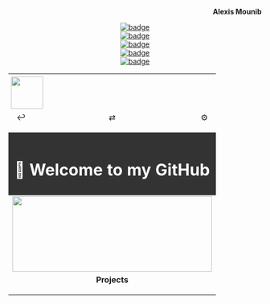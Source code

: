 <!-- Prénom à droite hors de la table -->
<p align="right"><b>Alexis Mounib</b></p>

<!-- Table principale pleine largeur possible -->
<table align="center" width="100%"">

  <!-- Icon en haut à gauche -->
  <tr>
    <td colspan="3" align="left" style="padding:5px;">
      <img src="https://raw.githubusercontent.com/zoyern/badges/main/icon.gif" height="64">
    </td>
  </tr>

  <!-- Ligne des 3 boutons, colonnes égales -->
  <tr>
    <td align="left" width="33%">
      <span style="
        padding: 4px 8px;
        border-radius: 2px;
        width: 60px;
        height: 30px;
        text-align: center;
      ">↩</span>
    </td>
    <td align="center" width="33%">
      <span style="
        padding: 4px 8px;
        border-radius: 2px;
        width: 60px;
        height: 30px;
        text-align: center;
      ">⇄</span>
    </td>
    <td align="right" width="33%">
      <span style="
        padding: 4px 8px;
        border-radius: 2px;
        width: 60px;
        height: 30px;
        text-align: center;
      ">⚙</span>
    </td>
  </tr>

  <!-- Séparateur full width -->
  <tr>
    <td colspan="3">
      <img src="https://raw.githubusercontent.com/zoyern/badges/main/sep.gif" width="100%" height="10">
    </td>
  </tr>

  <!-- Welcome message -->
  <tr>
    <td colspan="3" align="center" bgcolor="#333" style="color: #fff; font-weight: bold; padding: 10px;">
      <h1>👋 Welcome to my GitHub </h1>
    </td>
  </tr>

  <!-- Banner GIF -->
  <tr>
    <td colspan="3">
      <img src="https://raw.githubusercontent.com/zoyern/badges/main/banner.gif" width="100%" height="150px">
    </td>
  </tr>

<!-- Projects -->
<tr>
    <td align="center" colspan="3" width="100%">
      <b>Projects</b>
    </td>
</tr>
<div align="center">
  <div>
    <a href="https://github.com/zoyern/42_school_projects">
      <img src="https://raw.githubusercontent.com/zoyern/badges/main/42_school_projects_commits.svg?v=3" alt="badge">
    </a>
  </div>
  <div>
    <a href="https://github.com/zoyern/42_school_projects">
      <img src="https://raw.githubusercontent.com/zoyern/badges/main/42_school_projects_commits.svg?v=3" alt="badge">
    </a>
  </div>
  <div>
    <a href="https://github.com/zoyern/42_school_projects">
      <img src="https://raw.githubusercontent.com/zoyern/badges/main/42_school_projects_commits.svg?v=3" alt="badge">
    </a>
  </div>
  <div>
    <a href="https://github.com/zoyern/42_school_projects">
      <img src="https://raw.githubusercontent.com/zoyern/badges/main/42_school_projects_commits.svg?v=3" alt="badge">
    </a>
  </div>
  <div>
    <a href="https://github.com/zoyern/42_school_projects">
      <img src="https://raw.githubusercontent.com/zoyern/badges/main/42_school_projects_commits.svg?v=3" alt="badge">
    </a>
  </div>
</div>

  <tr>
    <td colspan="3">
      <img src="https://raw.githubusercontent.com/zoyern/badges/main/sep.gif" width="100%" height="10">
    </td>
  </tr>


</table>
